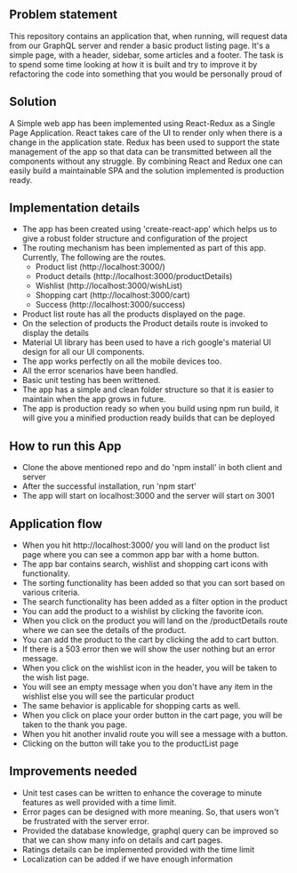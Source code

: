 ## Problem statement

This repository contains an application that, when running, will request data from our GraphQL server and render a basic product listing page. It's a simple page, with a header, sidebar, some articles and a footer. The task is to spend some time looking at how it is built and try to improve it by refactoring the code into something that you would be personally proud of

## Solution

A Simple web app has been implemented using React-Redux as a Single Page Application. React takes care of the UI to render only when there is a change in the application state. Redux has been used to support the state management of the app so that data can be transmitted between all the components without any struggle. By combining React and Redux one can easily build a maintainable SPA and the solution implemented is production ready.

## Implementation details

- The app has been created using 'create-react-app' which helps us to give a robust folder structure and configuration of the project
- The routing mechanism has been implemented as part of this app. Currently, The following are the routes.
  - Product list (http://localhost:3000/)
  - Product details (http://localhost:3000/productDetails)
  - Wishlist (http://localhost:3000/wishList)
  - Shopping cart (http://localhost:3000/cart)
  - Success (http://localhost:3000/success)
- Product list route has all the products displayed on the page.
- On the selection of products the Product details route is invoked to display the details
- Material UI library has been used to have a rich google's material UI design for all our UI components.
- The app works perfectly on all the mobile devices too.
- All the error scenarios have been handled.
- Basic unit testing has been writtened.
- The app has a simple and clean folder structure so that it is easier to maintain when the app grows in future.
- The app is production ready so when you build using npm run build, it will give you a minified production ready builds that can be deployed

## How to run this App

- Clone the above mentioned repo and do 'npm install' in both client and server
- After the successful installation, run 'npm start'
- The app will start on localhost:3000 and the server will start on 3001

## Application flow

- When you hit http://localhost:3000/ you will land on the product list page where you can see a common app bar with a home button.
- The app bar contains search, wishlist and shopping cart icons with functionality.
- The sorting functionality has been added so that you can sort based on various criteria.
- The search functionality has been added as a filter option in the product
- You can add the product to a wishlist by clicking the favorite icon.
- When you click on the product you will land on the /productDetails route where we can see the details of the product.
- You can add the product to the cart by clicking the add to cart button.
- If there is a 503 error then we will show the user nothing but an error message.
- When you click on the wishlist icon in the header, you will be taken to the wish list page.
- You will see an empty message when you don't have any item in the wishlist else you will see the particular product
- The same behavior is applicable for shopping carts as well.
- When you click on place your order button in the cart page, you will be taken to the thank you page.
- When you hit another invalid route you will see a message with a button.
- Clicking on the button will take you to the productList page

## Improvements needed

- Unit test cases can be written to enhance the coverage to minute features as well provided with a time limit.
- Error pages can be designed with more meaning. So, that users won't be frustrated with the server error.
- Provided the database knowledge, graphql query can be improved so that we can show many info on details and cart pages.
- Ratings details can be implemented provided with the time limit
- Localization can be added if we have enough information
